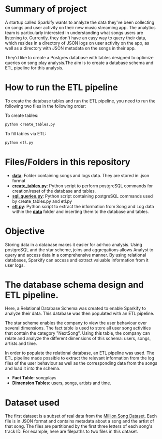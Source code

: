 # Summary of project

A startup called Sparkify wants to analyze the data they've been collecting on songs and user activity on their new music streaming app. The analytics team is particularly interested in understanding what songs users are listening to. Currently, they don't have an easy way to query their data, which resides in a directory of JSON logs on user activity on the app, as well as a directory with JSON metadata on the songs in their app.

They'd like to create a Postgres database with tables designed to optimize queries on song play analysis.The aim is to create a database schema and ETL pipeline for this analysis.

# How to run the ETL pipeline

To create the database tables and run the ETL pipeline, you need to run the following two files in the following order:

To create tables:
```bash
python create_tables.py
```
To fill tables via ETL:
```bash
python etl.py
```

# Files/Folders in this repository


* **[data](data)**: Folder containing songs and logs data. They are stored in .json format
* **[create_tables.py](create_tables.py)**: Python script to perform postgreSQL commands for creation/reset of the database and tables.
* **[sql_queries.py](sql_queries.py)**: Python script containing postgreSQL commands used by create_tables.py and etl.py
* **[etl.py](etl.py)**: Python script to extract the information from Song and Log data within the **[data](data)** folder and inserting them to the database and tables.

# Objective

Storing data in a database makes it easier for ad-hoc analysis. Using postgreSQL and the star scheme, joins and aggregations allows Analyst to query and access data in a comprehensive manner. By using relational databases, Sparkify can access and extract valuable information from it user logs. 

# The database schema design and ETL pipeline.

Here, a Relational Database Schema was created to enable Sparkify to analyze their data. This database was then populated with an ETL pipeline.

The star scheme enables the company to view the user behaviour over several dimensions.
The fact table is used to store all user song activities that contain the category "NextSong". Using this table, the company can relate and analyze the different dimensions of this schema: users, songs, artists and time.

In order to populate the relational database, an ETL pipeline was used. The ETL pipeline made possible to extract the relevant information from the log files of the user behaviour as well as the corresponding data from the songs and load it into the schema.

* **Fact Table**: songplays
* **Dimension Tables**: users, songs, artists and time.

# Dataset used

The first dataset is a subset of real data from the [Million Song Dataset](http://millionsongdataset.com/). Each file is in JSON format and contains metadata about a song and the artist of that song. The files are partitioned by the first three letters of each song's track ID. For example, here are filepaths to two files in this dataset.
